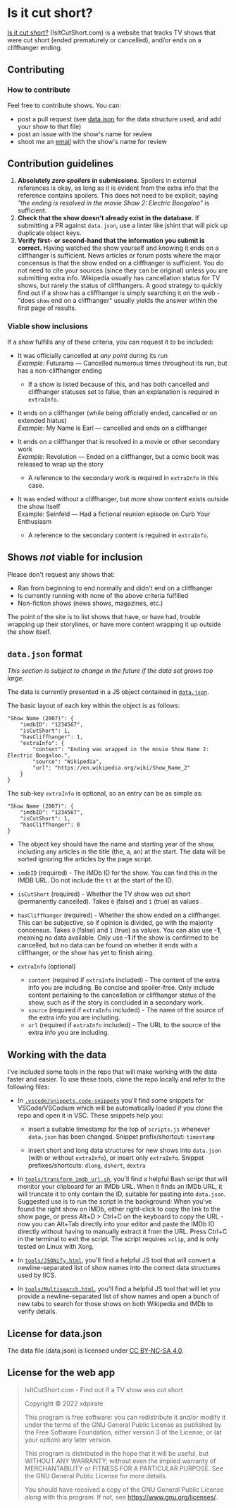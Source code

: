 # Is it cut short?
[Is it cut short?](https://www.isitcutshort.com/) (IsItCutShort.com) is a website that tracks TV shows that were cut short (ended prematurely or cancelled), and/or ends on a cliffhanger ending.

## Contributing
### How to contribute
Feel free to contribute shows. You can:
- post a pull request (see [data.json](https://github.com/xdpirate/isitcutshort.com/blob/main/data.json) for the data structure used, and add your show to that file)
- post an issue with the show's name for review
- shoot me an [email](mailto:webmaster@isitcutshort.com?subject=Show%20contribution) with the show's name for review

## Contribution guidelines
1. **Absolutely _zero spoilers_ in submissions**. Spoilers in external references is okay, as long as it is evident from the extra info that the reference contains spoilers. This does not need to be explicit; saying *"the ending is resolved in the movie Show 2: Electric Boogaloo"* is sufficient.
1. **Check that the show doesn't already exist in the database.** If submitting a PR against `data.json`, use a linter like jshint that will pick up duplicate object keys.
1. **Verify first- or second-hand that the information you submit is correct.** Having watched the show yourself and knowing it ends on a cliffhanger is sufficient. News articles or forum posts where the major concensus is that the show ended on a cliffhanger is sufficient. You do not need to cite your sources (since they can be original) unless you are submitting extra info. Wikipedia usually has cancellation status for TV shows, but rarely the status of cliffhangers. A good strategy to quickly find out if a show has a cliffhanger is simply searching it on the web - "does `show` end on a cliffhanger" usually yields the answer within the first page of results.

### Viable show inclusions
If a show fulfills any of these criteria, you can request it to be included:
- It was officially cancelled at *any point* during its run<br />*Example:* Futurama &mdash; Cancelled numerous times throughout its run, but has a non-cliffhanger ending
    - If a show is listed because of this, and has both cancelled and cliffhanger statuses set to false, then an explanation is required in `extraInfo`.

- It ends on a cliffhanger (while being officially ended, cancelled or on extended hiatus)<br />*Example:* My Name is Earl &mdash; cancelled and ends on a cliffhanger

- It ends on a cliffhanger that is resolved in a movie or other secondary work<br />*Example:* Revolution &mdash; Ended on a cliffhanger, but a comic book was released to wrap up the story
    - A reference to the secondary work is required in `extraInfo` in this case.

- It was ended without a cliffhanger, but more show content exists outside the show itself<br />Example: Seinfeld &mdash; Had a fictional reunion episode on Curb Your Enthusiasm
    - A reference to the secondary content is required in `extraInfo`.

## Shows *not* viable for inclusion
Please don't request any shows that:

- Ran from beginning to end normally and didn't end on a cliffhanger
- Is currently running with none of the above criteria fulfilled
- Non-fiction shows (news shows, magazines, etc.)

The point of the site is to list shows that have, or have had, trouble wrapping up their storylines, or have more content wrapping it up outside the show itself.

## `data.json` format
*This section is subject to change in the future if the data set grows too large.*

The data is currently presented in a JS object contained in [`data.json`](https://github.com/xdpirate/isitcutshort.com/blob/main/data.json).

The basic layout of each key within the object is as follows:

    "Show Name (2007)": {
        "imdbID": "1234567",
        "isCutShort": 1,
        "hasCliffhanger": 1,
        "extraInfo": {
            "content": "Ending was wrapped in the movie Show Name 2: Electric Boogaloo.",
            "source": "Wikipedia",
            "url": "https://en.wikipedia.org/wiki/Show_Name_2"
        }
    }

The sub-key `extraInfo` is optional, so an entry can be as simple as:

    "Show Name (2007)": {
        "imdbID": "1234567",
        "isCutShort": 1,
        "hasCliffhanger": 0
    }

- The object key should have the name and starting year of the show, including any articles in the title (the, a, an) at the start. The data will be sorted ignoring the articles by the page script.

- `imdbID` (required) - The IMDb ID for the show. You can find this in the IMDB URL. Do not include the `tt` at the start of the ID.

- `isCutShort` (required) - Whether the TV show was cut short (permanently cancelled). Takes `0` (false) and `1` (true) as values .

- `hasCliffhanger` (required) - Whether the show ended on a cliffhanger. This can be subjective, so if opinion is divided, go with the majority concensus. Takes `0` (false) and `1` (true) as values. You can also use **-1**, meaning no data available. Only use **-1** if the show is confirmed to be cancelled, but no data can be found on whether it ends with a cliffhanger, or the show has yet to finish airing.

- `extraInfo` (optional)
    - `content` (required if `extraInfo` included) - The content of the extra info you are including. Be concise and spoiler-free. Only include content pertaining to the cancellation or cliffhanger status of the show, such as if the story is concluded in a secondary work.
    - `source` (required if `extraInfo` included) - The name of the source of the extra info you are including.
    - `url` (required if `extraInfo` included) - The URL to the source of the extra info you are including.

## Working with the data
I've included some tools in the repo that will make working with the data faster and easier. To use these tools, clone the repo locally and refer to the following files:

* In [`.vscode/snippets.code-snippets`](https://github.com/xdpirate/isitcutshort.com/blob/main/.vscode/snippets.code-snippets) you'll find some snippets for VSCode/VSCodium which will be automatically loaded if you clone the repo and open it in VSC. These snippets help you:
    
    * insert a suitable timestamp for the top of `scripts.js` whenever `data.json` has been changed. Snippet prefix/shortcut: `timestamp`

    * insert short and long data structures for new shows into `data.json` (with or without `extraInfo`), or insert only `extraInfo`. Snippet prefixes/shortcuts: `dlong`, `dshort`, `dextra`

* In [`tools/transform_imdb_url.sh`](https://github.com/xdpirate/isitcutshort.com/blob/main/tools/transform_imdb_url.sh), you'll find a helpful Bash script that will monitor your clipboard for an IMDb URL. When it finds an IMDb URL, it will truncate it to only contain the ID, suitable for pasting into `data.json`. Suggested use is to run the script in the background: When you've found the right show on IMDb, either right-click to copy the link to the show page, or press Alt+D > Ctrl+C on the keyboard to copy the URL - now you can Alt+Tab directly into your editor and paste the IMDb ID directly without having to manually extract it from the URL. Press Ctrl+C in the terminal to exit the script. The script requires `xclip`, and is only tested on Linux with Xorg.

* In [`tools/JSONify.html`](https://github.com/xdpirate/isitcutshort.com/blob/main/tools/JSONify.html), you'll find a helpful JS tool that will convert a newline-separated list of show names into the correct data structures used by IICS.

* In [`tools/Multisearch.html`](https://github.com/xdpirate/isitcutshort.com/blob/main/tools/Multisearch.html), you'll find a helpful JS tool that will let you provide a newline-separated list of show names and open a bunch of new tabs to search for those shows on both Wikipedia and IMDb to verify details.

## License for data.json
The data file (data.json) is licensed under [CC BY-NC-SA 4.0](https://creativecommons.org/licenses/by-nc-sa/4.0/).

## License for the web app
>IsItCutShort.com - Find out if a TV show was cut short
>
>Copyright &copy; 2022 xdpirate
>
>This program is free software: you can redistribute it and/or modify
>it under the terms of the GNU General Public License as published by
>the Free Software Foundation, either version 3 of the License, or
>(at your option) any later version.
>
>This program is distributed in the hope that it will be useful,
>but WITHOUT ANY WARRANTY; without even the implied warranty of
>MERCHANTABILITY or FITNESS FOR A PARTICULAR PURPOSE.  See the
>GNU General Public License for more details.
>
>You should have received a copy of the GNU General Public License
>along with this program.  If not, see <https://www.gnu.org/licenses/>.
